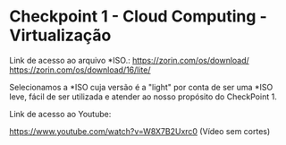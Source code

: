 # Checkpoint 1 - Cloud Computing - Virtualização

Link de acesso ao arquivo *ISO.:
https://zorin.com/os/download/
https://zorin.com/os/download/16/lite/

Selecionamos a *ISO cuja versão é a "light" por conta de ser uma *ISO leve, fácil de ser utilizada e atender ao nosso propósito do CheckPoint 1.

Link de acesso ao Youtube:

https://www.youtube.com/watch?v=W8X7B2Uxrc0 (Vídeo sem cortes)
